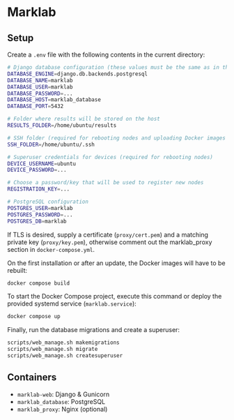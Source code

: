 # Marklab

## Setup

Create a `.env` file with the following contents in the current directory:

```bash
# Django database configuration (these values must be the same as in the PostgreSQL section)
DATABASE_ENGINE=django.db.backends.postgresql
DATABASE_NAME=marklab
DATABASE_USER=marklab
DATABASE_PASSWORD=...
DATABASE_HOST=marklab_database
DATABASE_PORT=5432

# Folder where results will be stored on the host
RESULTS_FOLDER=/home/ubuntu/results

# SSH folder (required for rebooting nodes and uploading Docker images via SSH)
SSH_FOLDER=/home/ubuntu/.ssh

# Superuser credentials for devices (required for rebooting nodes)
DEVICE_USERNAME=ubuntu
DEVICE_PASSWORD=...

# Choose a password/key that will be used to register new nodes
REGISTRATION_KEY=...

# PostgreSQL configuration
POSTGRES_USER=marklab
POSTGRES_PASSWORD=...
POSTGRES_DB=marklab
```

If TLS is desired, supply a certificate (`proxy/cert.pem`) and a matching private key (`proxy/key.pem`), otherwise comment out the marklab_proxy section in `docker-compose.yml`.

On the first installation or after an update, the Docker images will have to be rebuilt:

```bash
docker compose build
```

To start the Docker Compose project, execute this command or deploy the provided systemd service (`marklab.service`):

```bash
docker compose up
```

Finally, run the database migrations and create a superuser:

```bash
scripts/web_manage.sh makemigrations
scripts/web_manage.sh migrate
scripts/web_manage.sh createsuperuser
```

## Containers

 - `marklab-web`: Django & Gunicorn
 - `marklab_database`: PostgreSQL
 - `marklab_proxy`: Nginx (optional)
